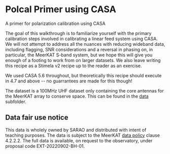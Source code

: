 # Polcal Primer using CASA
A primer for polarization calibration using CASA

The goal of this walkthrough is to familiarize yourself with the primary calibration steps involved in calibrating a linear feed system using CASA.
We will not attempt to address all the nuances with reducing wideband data, including flagging, SNR considerations and a reversal in phasing on,
in particular, the MeerKAT S-band system, but we hope this will give you enough of a footing to work from on larger datasets. We also leave writing this recipe
as a Stimela v2 recipe up to the reader as an exercise.

We used CASA 5.6 throughout, but theoretically this recipe should execute in 4.7 and above -- no guarrantees are made for this though!

The dataset is a 100MHz UHF dataset only containing the core antennas for the MeerKAT array to conserve space. This can be found in the [data](https://github.com/africalim/Polcal-Primer/data) subfolder.

Data fair use notice
---------------------
This data is wholely owned by SARAO and distributed with intent of teaching purposes. The data is subject to the MeerKAT [data policy](https://www.sarao.ac.za/wp-content/uploads/2019/12/MeerKAT-Telescope-and-Data-Access-Guidelines.pdf) clause 4.2.2.2. 
The full data is available, on request to the observatory, under proposal code EXT-20220902-BH-01.

